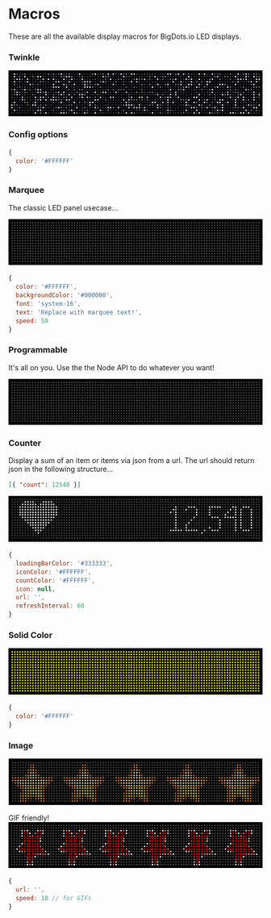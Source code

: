 # Macros  

These are all the available display macros for BigDots.io LED displays.

### Twinkle

![Twinkle macro](images/twinkle.gif)

### Config options

```js
{
  color: '#FFFFFF'
}
```

### Marquee

The classic LED panel usecase...

![Marquee macro](images/marquee.gif)

```js
{
  color: '#FFFFFF',
  backgroundColor: '#000000',
  font: 'system-16',
  text: 'Replace with marquee text!',
  speed: 50
}
```

### Programmable

It's all on you. Use the the Node API to do whatever you want!

![Programmable macro](images/programmable.png)

### Counter

Display a sum of an item or items via json from a url. The url should return json in the following structure...

```json
[{ "count": 12540 }]
```

![Counter macro](images/counter.png)

```js
{
  loadingBarColor: '#333333',
  iconColor: '#FFFFFF',
  countColor: '#FFFFFF',
  icon: null,
  url: '',
  refreshInterval: 60
}
```

### Solid Color

![Solid color macro](images/solid-color.png)

```js
{
  color: '#FFFFFF'
}
```

### Image

![Image macro](images/image.png)

GIF friendly!
![Image macro](images/image.gif)

```js
{
  url: '',
  speed: 10 // for GIFs
}
```

